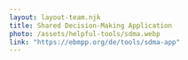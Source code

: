```yaml
---
layout: layout-team.njk
title: Shared Decision-Making Application
photo: /assets/helpful-tools/sdma.webp
link: "https://ebmpp.org/de/tools/sdma-app"
---
```

